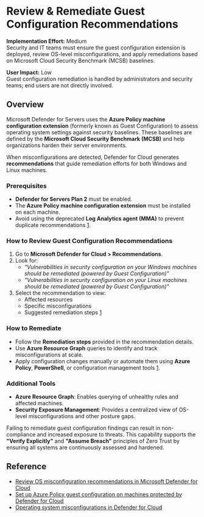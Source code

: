 # Review & Remediate Guest Configuration Recommendations

**Implementation Effort:** Medium  
Security and IT teams must ensure the guest configuration extension is deployed, review OS-level misconfigurations, and apply remediations based on Microsoft Cloud Security Benchmark (MCSB) baselines.

**User Impact:** Low  
Guest configuration remediation is handled by administrators and security teams; end users are not directly involved.

## Overview

Microsoft Defender for Servers uses the **Azure Policy machine configuration extension** (formerly known as Guest Configuration) to assess operating system settings against security baselines. These baselines are defined by the **Microsoft Cloud Security Benchmark (MCSB)** and help organizations harden their server environments.

When misconfigurations are detected, Defender for Cloud generates **recommendations** that guide remediation efforts for both Windows and Linux machines.

### Prerequisites

- **Defender for Servers Plan 2** must be enabled.
- The **Azure Policy machine configuration extension** must be installed on each machine.
- Avoid using the deprecated **Log Analytics agent (MMA)** to prevent duplicate recommendations [1](https://learn.microsoft.com/en-us/azure/defender-for-cloud/apply-security-baseline).

### How to Review Guest Configuration Recommendations

1. Go to **Microsoft Defender for Cloud > Recommendations**.
2. Look for:
   - *"Vulnerabilities in security configuration on your Windows machines should be remediated (powered by Guest Configuration)"*
   - *"Vulnerabilities in security configuration on your Linux machines should be remediated (powered by Guest Configuration)"*
3. Select the recommendation to view:
   - Affected resources
   - Specific misconfigurations
   - Suggested remediation steps [1](https://learn.microsoft.com/en-us/azure/defender-for-cloud/apply-security-baseline)

### How to Remediate

- Follow the **Remediation steps** provided in the recommendation details.
- Use **Azure Resource Graph** queries to identify and track misconfigurations at scale.
- Apply configuration changes manually or automate them using **Azure Policy**, **PowerShell**, or configuration management tools [1](https://learn.microsoft.com/en-us/azure/defender-for-cloud/apply-security-baseline).

### Additional Tools

- **Azure Resource Graph**: Enables querying of unhealthy rules and affected machines.
- **Security Exposure Management**: Provides a centralized view of OS-level misconfigurations and other posture gaps.

Failing to remediate guest configuration findings can result in non-compliance and increased exposure to threats. This capability supports the **"Verify Explicitly"** and **"Assume Breach"** principles of Zero Trust by ensuring all systems are continuously assessed and hardened.

## Reference

- [Review OS misconfiguration recommendations in Microsoft Defender for Cloud](https://learn.microsoft.com/en-us/azure/defender-for-cloud/apply-security-baseline)  
- [Set up Azure Policy guest configuration on machines protected by Defender for Cloud](https://learn.microsoft.com/en-us/azure/defender-for-cloud/security-baseline-guest-configuration)  
- [Operating system misconfigurations in Defender for Cloud](https://learn.microsoft.com/en-us/azure/defender-for-cloud/operating-system-misconfiguration)
